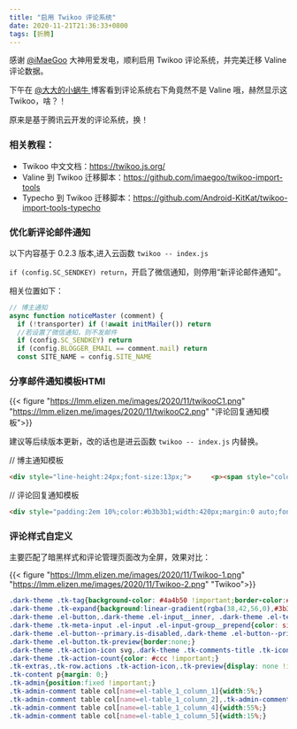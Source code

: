 ```yaml
---
title: "启用 Twikoo 评论系统"
date: 2020-11-21T21:36:33+0800
tags: [折腾]
---
```


感谢 [@iMaeGoo](https://www.imaegoo.com/) 大神用爱发电，顺利启用 Twikoo 评论系统，并完美迁移 Valine 评论数据。

下午在 [@大大的小蜗牛 ](https://eallion.com/) 博客看到评论系统右下角竟然不是 Valine 哦，赫然显示这 Twikoo，啥？！

原来是基于腾讯云开发的评论系统，换！

<!--more-->

### 相关教程：

- Twikoo 中文文档：<https://twikoo.js.org/>
- Valine 到 Twikoo 迁移脚本：<https://github.com/imaegoo/twikoo-import-tools>
- Typecho 到 Twikoo 迁移脚本：<https://github.com/Android-KitKat/twikoo-import-tools-typecho>

### 优化新评论邮件通知

以下内容基于 0.2.3 版本,进入云函数 `twikoo -- index.js`

`if (config.SC_SENDKEY) return`，开启了微信通知，则停用“新评论邮件通知”。

相关位置如下：

```javascript
// 博主通知
async function noticeMaster (comment) {
  if (!transporter) if (!await initMailer()) return
  //若设置了微信通知，则不发邮件
  if (config.SC_SENDKEY) return
  if (config.BLOGGER_EMAIL == comment.mail) return
  const SITE_NAME = config.SITE_NAME
```

### 分享邮件通知模板HTMl

{{< figure "https://lmm.elizen.me/images/2020/11/twikooC1.png" "https://lmm.elizen.me/images/2020/11/twikooC2.png" "评论回复通知模板">}}

建议等后续版本更新，改的话也是进云函数 `twikoo -- index.js` 内替换。

// 博主通知模板
```html
<div style="line-height:24px;font-size:13px;">     <p><span style="color:#3eae5f"> ${NICK} </span> 说：</p>     <p >${COMMENT}</p>     <p style="font-size:12px;line-height:12px;"><a style="color:#b3b3b1;text-decoration:none;" href="${POST_URL}" target="_blank">${POST_URL}</a></p> </div>
```

// 评论回复通知模板
```html
<div style="padding:2em 10%;color:#b3b3b1;width:420px;margin:0 auto;font-size:14px";> 	<p style="text-align:center;">Hi，<span style="color:#3eae5f"> ${PARENT_NICK} </span></p> 	<p style="font-size:13px;text-align:center;">有人回复了您在 <strong style="font-weight:bold"> ${SITE_NAME} </strong> 上的评论</p> 	<hr style="width:64px;border:0;border-bottom:1px solid #e5e5e5;margin:24px auto;">     <div style="color:#333;overflow:hidden;">     	<p style="display:inline-block;float:left;"><span style="color:#3eae5f;font-weight:bold"> 您 </span><span>说：</span></p>     	${PARENT_COMMENT}     </div>     <div style="color:#333;overflow:hidden;">      	<p style="display:inline-block;float:left;"><span style="color:#3eae5f;font-weight:bold"> ${NICK} </span><span>说：</span></p>      	${COMMENT}     </div>     <p><a style="color:#ffffff;text-decoration:none;display:inline-block;min-height:28px;line-height:28px;padding:0 13px;outline:0;background:#3eae5f;font-size:13px;text-align:center;font-weight:400;border:0;border-radius:999em" href="${POST_URL}" target="_blank">点击查看</a></p>     <hr style="width:64px;border:0;border-bottom:1px solid #e5e5e5;margin:24px auto;">     <p><a style="display:block;color:#b3b3b1;text-decoration:none;text-align:center;" href="${SITE_URL}" target="_blank"> ${SITE_NAME} </a></p> </div>
```

### 评论样式自定义

主要匹配了暗黑样式和评论管理页面改为全屏，效果对比：

{{< figure "https://lmm.elizen.me/images/2020/11/Twikoo-1.png" "https://lmm.elizen.me/images/2020/11/Twikoo-2.png" "Twikoo">}}

```css
.dark-theme .tk-tag{background-color: #4a4b50 !important;border-color:#434a56 !important;display: inline !important;padding: 2px 4px !important;}
.dark-theme .tk-expand{background:linear-gradient(rgba(38,42,56,0),#3b3d42) !important;}
.dark-theme .el-button,.dark-theme .el-input__inner, .dark-theme .el-textarea__inner, .dark-theme .tk-tag-green{color: silver !important;background-color: #252627 !important;border-color: #4a4b50 !important;}
.dark-theme .tk-meta-input .el-input .el-input-group__prepend{color: silver !important;background-color: #4a4b50 !important;border-color: #4a4b50 !important;}
.dark-theme .el-button--primary.is-disabled,.dark-theme .el-button--primary.is-disabled:active,.dark-theme .el-button--primary.is-disabled:focus,.dark-theme .el-button--primary.is-disabled:hover{color: #FFF !important;background-color: #252627 !important;border-color: #4a4b50 !important;}
.dark-theme .el-button.tk-preview{border:none;}
.dark-theme .tk-action-icon svg,.dark-theme .tk-comments-title .tk-icon svg{fill: #ccc !important;}
.dark-theme .tk-action-count{color: #ccc !important;}
.tk-extras,.tk-row.actions .tk-action-icon,.tk-preview{display: none !important;}
.tk-content p{margin: 0;}
.tk-admin{position:fixed !important;}
.tk-admin-comment table col[name=el-table_1_column_1]{width:5%;}
.tk-admin-comment table col[name=el-table_1_column_2],.tk-admin-comment table col[name=el-table_1_column_3]{width:10%;}
.tk-admin-comment table col[name=el-table_1_column_4]{width:55%;}
.tk-admin-comment table col[name=el-table_1_column_5]{width:15%;}
```